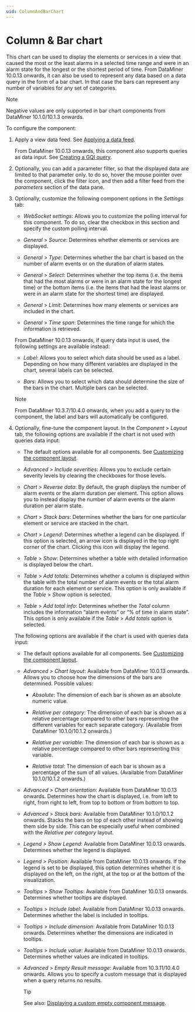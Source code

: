 ```yaml
---
uid: ColumnAndBarChart
---
```


# Column & Bar chart

This chart can be used to display the elements or services in a view that caused the most or the least alarms in a selected time range and were in an alarm state for the longest or the shortest period of time. From DataMiner 10.0.13 onwards, it can also be used to represent any data based on a data query in the form of a bar chart. In that case the bars can represent any number of variables for any set of categories.

> [!NOTE]
> Negative values are only supported in bar chart components from DataMiner 10.1.0/10.1.3 onwards.

To configure the component:

1. Apply a view data feed. See [Applying a data feed](xref:Apply_Data_Feed).

   From DataMiner 10.0.13 onwards, this component also supports queries as data input. See [Creating a GQI query](xref:Creating_GQI_query).

1. Optionally, you can add a parameter filter, so that the displayed data are limited to that parameter only. to do so, hover the mouse pointer over the component, click the filter icon, and then add a filter feed from the *parameters* section of the data pane.

1. Optionally, customize the following component options in the *Settings* tab:

   - *WebSocket settings*: Allows you to customize the polling interval for this component. To do so, clear the checkbox in this section and specify the custom polling interval.

   - *General* \> *Source*: Determines whether elements or services are displayed.

   - *General* \> *Type*: Determines whether the bar chart is based on the number of alarm events or on the duration of alarm states.

   - *General* \> *Select*: Determines whether the top items (i.e. the items that had the most alarms or were in an alarm state for the longest time) or the bottom items (i.e. the items that had the least alarms or were in an alarm state for the shortest time) are displayed.

   - *General* \> *Limit*: Determines how many elements or services are included in the chart.

   - *General* \> *Time span*: Determines the time range for which the information is retrieved.

   From DataMiner 10.0.13 onwards, if query data input is used, the following settings are available instead:

   - *Label*: Allows you to select which data should be used as a label. Depending on how many different variables are displayed in the chart, several labels can be selected.

   - *Bars*: Allows you to select which data should determine the size of the bars in the chart. Multiple bars can be selected.

   > [!NOTE]
   > From DataMiner 10.3.7/10.4.0 onwards, when you add a query to the component, the label and bars will automatically be configured. <!-- RN 36229 -->

1. Optionally, fine-tune the component layout. In the *Component* > *Layout* tab, the following options are available if the chart is not used with queries data input:

   - The default options available for all components. See [Customizing the component layout](xref:Customize_Component_Layout).

   - *Advanced* \> *Include severities*: Allows you to exclude certain severity levels by clearing the checkboxes for those levels.

   - *Chart* > *Reverse data*: By default, the graph displays the number of alarm events or the alarm duration per element. This option allows you to instead display the number of alarm events or the alarm duration per alarm state.

   - *Chart* > *Stack bars*: Determines whether the bars for one particular element or service are stacked in the chart.

   - *Chart* > *Legend*: Determines whether a legend can be displayed. If this option is selected, an arrow icon is displayed in the top right corner of the chart. Clicking this icon will display the legend.

   - *Table* > *Show*: Determines whether a table with detailed information is displayed below the chart.

   - *Table* > *Add totals*: Determines whether a column is displayed within the table with the total number of alarm events or the total alarm duration for each element or service. This option is only available if the *Table* > *Show* option is selected.

   - *Table* > *Add total info*: Determines whether the *Total* column includes the information “alarm events” or “% of time in alarm state”. This option is only available if the *Table* > *Add totals* option is selected.

   The following options are available if the chart is used with queries data input:

   - The default options available for all components. See [Customizing the component layout](xref:Customize_Component_Layout).

   - *Advanced \> Chart layout*: Available from DataMiner 10.0.13 onwards. Allows you to choose how the dimensions of the bars are determined. Possible values:

     - *Absolute*: The dimension of each bar is shown as an absolute numeric value.

     - *Relative per category*: The dimension of each bar is shown as a relative percentage compared to other bars representing the different variables for each separate category. (Available from DataMiner 10.1.0/10.1.2 onwards.)

     - *Relative per variable:* The dimension of each bar is shown as a relative percentage compared to other bars representing this variable.

     - *Relative total*: The dimension of each bar is shown as a percentage of the sum of all values. (Available from DataMiner 10.1.0/10.1.2 onwards.)

   - *Advanced \> Chart orientation*: Available from DataMiner 10.0.13 onwards. Determines how the chart is displayed, i.e. from left to right, from right to left, from top to bottom or from bottom to top.

   - *Advanced* \> *Stack bars:* Available from DataMiner 10.1.0/10.1.2 onwards. Stacks the bars on top of each other instead of showing them side by side. This can be especially useful when combined with the *Relative per category* layout.

   - *Legend \> Show Legend*: Available from DataMiner 10.0.13 onwards. Determines whether the legend is displayed.

   - *Legend \> Position*: Available from DataMiner 10.0.13 onwards. If the legend is set to be displayed, this option determines whether it is displayed on the left, on the right, at the top or at the bottom of the visualization.

   - *Tooltips* > *Show Tooltips*: Available from DataMiner 10.0.13 onwards. Determines whether tooltips are displayed.

   - *Tooltips* > *Include label*: Available from DataMiner 10.0.13 onwards. Determines whether the label is included in tooltips.

   - *Tooltips* > *Include dimension*: Available from DataMiner 10.0.13 onwards. Determines whether the dimensions are indicated in tooltips.

   - *Tooltips* > *Include value*: Available from DataMiner 10.0.13 onwards. Determines whether values are indicated in tooltips.

   - *Advanced* \> *Empty Result message*: Available from 10.3.11/10.4.0 onwards<!-- RN 37173 -->. Allows you to specify a custom message that is displayed when a query returns no results.

     > [!TIP]
     > See also: [Displaying a custom empty component message](xref:Tutorial_Dashboards_Displaying_a_custom_empty_component_message).
